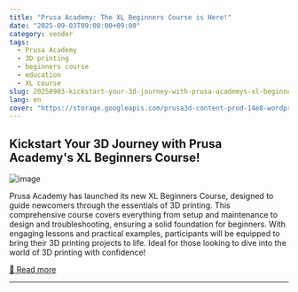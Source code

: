 ```yaml
---
title: "Prusa Academy: The XL Beginners Course is Here!"
date: "2025-09-03T09:00:00+09:00"
category: vendor
tags:
  - Prusa Academy
  - 3D printing
  - beginners course
  - education
  - XL course
slug: 20250903-kickstart-your-3d-journey-with-prusa-academys-xl-beginners-course
lang: en
cover: "https://storage.googleapis.com/prusa3d-content-prod-14e8-wordpress-blog-prod/2025/08/c5f20e92-academy_xl_v2-698x325.jpg"
---
```


## Kickstart Your 3D Journey with Prusa Academy's XL Beginners Course!
![image](https://storage.googleapis.com/prusa3d-content-prod-14e8-wordpress-blog-prod/2025/08/c5f20e92-academy_xl_v2-698x325.jpg)

Prusa Academy has launched its new XL Beginners Course, designed to guide newcomers through the essentials of 3D printing. This comprehensive course covers everything from setup and maintenance to design and troubleshooting, ensuring a solid foundation for beginners. With engaging lessons and practical examples, participants will be equipped to bring their 3D printing projects to life. Ideal for those looking to dive into the world of 3D printing with confidence!

[🔗 Read more](https://blog.prusa3d.com/prusa-academy-the-xl-beginners-course-is-here_120318/)

---